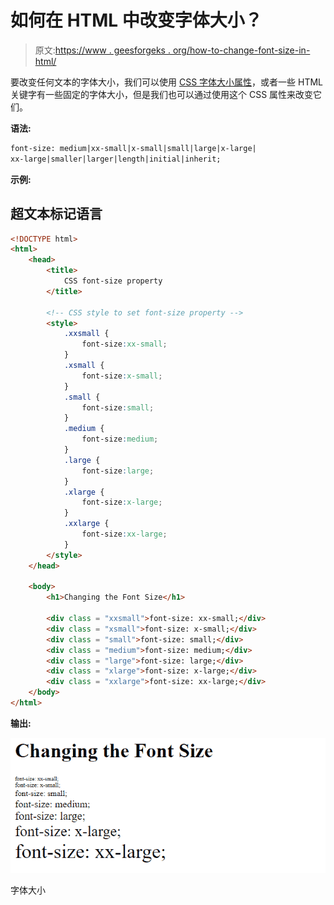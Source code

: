 # 如何在 HTML 中改变字体大小？

> 原文:[https://www . geesforgeks . org/how-to-change-font-size-in-html/](https://www.geeksforgeeks.org/how-to-change-font-size-in-html/)

要改变任何文本的字体大小，我们可以使用 [CSS 字体大小属性](https://www.geeksforgeeks.org/css-font-size-property/)，或者一些 HTML 关键字有一些固定的字体大小，但是我们也可以通过使用这个 CSS 属性来改变它们。

**语法:**

```html
font-size: medium|xx-small|x-small|small|large|x-large|
xx-large|smaller|larger|length|initial|inherit;
```

**示例:**

## 超文本标记语言

```html
<!DOCTYPE html> 
<html> 
    <head> 
        <title> 
            CSS font-size property 
        </title> 

        <!-- CSS style to set font-size property -->
        <style> 
            .xxsmall { 
                font-size:xx-small; 
            } 
            .xsmall { 
                font-size:x-small; 
            } 
            .small { 
                font-size:small; 
            } 
            .medium { 
                font-size:medium; 
            } 
            .large { 
                font-size:large; 
            } 
            .xlarge { 
                font-size:x-large; 
            } 
            .xxlarge { 
                font-size:xx-large; 
            } 
        </style> 
    </head> 

    <body> 
        <h1>Changing the Font Size</h1> 

        <div class = "xxsmall">font-size: xx-small;</div> 
        <div class = "xsmall">font-size: x-small;</div> 
        <div class = "small">font-size: small;</div> 
        <div class = "medium">font-size: medium;</div> 
        <div class = "large">font-size: large;</div> 
        <div class = "xlarge">font-size: x-large;</div> 
        <div class = "xxlarge">font-size: xx-large;</div> 
    </body> 
</html>
```

**输出:**

![](img/29b19feff18d5e6cd563f50afdf4bdf2.png)

字体大小